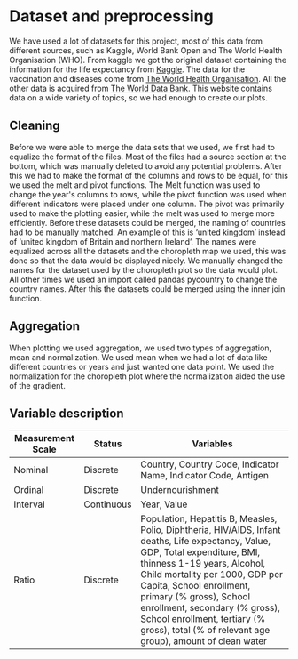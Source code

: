 # Dataset and preprocessing

We have used a lot of datasets for this project, most of this data from different sources, such as Kaggle, World Bank Open and The World Health Organisation (WHO). From kaggle we got the original dataset containing the information for the life expectancy from [Kaggle](https://www.kaggle.com/datasets/amirhosseinmirzaie/countries-life-expectancy). 
The data for the vaccination and diseases come from [The World Health Organisation](https://immunizationdata.who.int/global?topic=&location=). All the other data is acquired from [The World Data Bank](https://data.worldbank.org/). This website contains data on a wide variety of topics, so we had enough to create our plots.

## Cleaning
Before we were able to merge the data sets that we used, we first had to equalize the format of the files. Most of the files had a source section at the bottom, which was manually deleted to avoid any potential problems. After this we had to make the format of the columns and rows to be equal, for this we used the melt and pivot functions. The Melt function was used to change the year's columns to rows, while the pivot function was used when different indicators were placed under one column. The pivot was primarily used to make the plotting easier, while the melt was used to merge more efficiently. Before these datasets could be merged, the naming of countries had to be manually matched. An example of this is ‘united kingdom’ instead of ‘united kingdom of Britain and northern Ireland’. The names were equalized across all the datasets and the choropleth map we used, this was done so that the data would be displayed nicely. We manually changed the names for the dataset used by the choropleth plot so the data would plot. All other times we used an import called pandas pycountry to change the country names. After this the datasets could be merged using the inner join function.

## Aggregation
When plotting we used aggregation, we used two types of aggregation, mean and normalization. We used mean when we had a lot of data like different countries or years and just wanted one data point. We used the normalization for the choropleth plot where the normalization aided the use of the gradient.

## Variable description

| **Measurement Scale** | **Status**   | **Variables** |
|-------------------|-----------|----------|
| Nominal           | Discrete  | Country, Country Code, Indicator Name, Indicator Code, Antigen |
| Ordinal           | Discrete  | Undernourishment |
| Interval          | Continuous| Year, Value |
| Ratio             | Discrete  | Population, Hepatitis B, Measles, Polio, Diphtheria, HIV/AIDS, Infant deaths, Life expectancy, Value, GDP, Total expenditure, BMI, thinness 1-19 years, Alcohol, Child mortality per 1000, GDP per Capita, School enrollment, primary (% gross), School enrollment, secondary (% gross), School enrollment, tertiary (% gross), total (% of relevant age group), amount of clean water |
